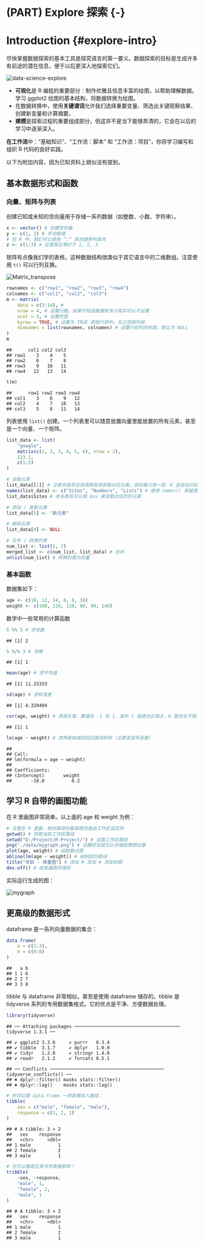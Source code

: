 # (PART) Explore 探索 {-}

# Introduction {#explore-intro}

尽快掌握数据探索的基本工具是探究语言的第一要义。数据探索的目标是生成许多有前途的潜在信息，便于以后更深入地探索它们。

![data-science-explore](https://d33wubrfki0l68.cloudfront.net/795c039ba2520455d833b4034befc8cf360a70ba/558a5/diagrams/data-science-explore.png)

- **可视化**是 R 编程的重要部分：制作优雅且信息丰富的绘图，以帮助理解数据。学习 ggplot2 绘图的基本结构，将数据转换为绘图。
- 在数据转换中，使用**关键谓词**允许我们选择重要变量、筛选出关键观察结果、创建新变量和计算摘要。
- **建模**是探索过程的重要组成部分，但这并不是当下能够弄清的，它会在以后的学习中逐渐深入。

**在工作流**中：“基础知识”、“工作流：脚本” 和 “工作流：项目”，你将学习编写和组织 R 代码的良好实践。

以下为附加内容，因为已知资料上貌似没有提到。

## 基本数据形式和函数

### 向量、矩阵与列表

创建已知或未知的空向量用于存储一系列数据（如整数、小数、字符串）。


```r
x <- vector() # 创建空向量
y <- c(1, 2) # 手动赋值
# 在 R 中，我们可以使用 “:” 来创建序列填充
z <- c(1:3) # 这里其实等价于 1, 2, 3
```

矩阵有点像我们学的表格，这种数据结构很类似于其它语言中的二维数组。注意使用 `t()` 可以行列互换。

![Matrix_transpose](https://www.runoob.com/wp-content/uploads/2020/07/Matrix_transpose.gif)


```r
rownames <- c("row1", "row2", "row3", "row4")
colnames <- c("col1", "col2", "col3")
m <- matrix(
    data = c(3:14), #
    nrow = 4, # 设置行数。如果不知道数据有多少其实可以不设置
    ncol = 3, # 设置列宽
    byrow = TRUE, # 设置为 TRUE 即按行排列，反之则按列排
    dimnames = list(rownames, colnames) # 设置行和列的标题，默认为 NULL
)
m
```

```
##      col1 col2 col3
## row1    3    4    5
## row2    6    7    8
## row3    9   10   11
## row4   12   13   14
```

```r
t(m)
```

```
##      row1 row2 row3 row4
## col1    3    6    9   12
## col2    4    7   10   13
## col3    5    8   11   14
```

列表使用 `list()` 创建。一个列表里可以随意放置向量里能放置的所有元素，甚至是一个向量、一个矩阵。


```r
list_data <- list(
    "google",
    matrix(c(1, 2, 3, 4, 5, 6), nrow = 2),
    123.1,
    c(1:5)
)

# 读取元素
list_data[[1]] # 注意中括号应该用两层来获取对应元素。但如果只用一层，R 会自动识别并修正
names(list_data) <- c("Sites", "Numbers", "Lists") # 使用 names() 来赋值名称
list_data$Sites # 有名称后可以用 $xx 来读取对应的列元素

# 添加 / 更新元素
list_data[5] <- "新元素"

# 删除元素
list_data[4] <- NULL

# 合并 / 转换列表
num_list <- list(1, 2)
merged_list <- c(num_list, list_data) # 合并
unlist(num_list) # 转换列表为向量
```

### 基本函数

数据集如下：


```r
age <- c(10, 12, 14, 6, 8, 18)
weight <- c(100, 110, 120, 80, 90, 140)
```

数学中一些常用的计算函数


```r
5 %% 3 # 求余数
```

```
## [1] 2
```

```r
5 %/% 3 # 求模
```

```
## [1] 1
```

```r
mean(age) # 求平均值
```

```
## [1] 11.33333
```

```r
sd(age) # 求标准差
```

```
## [1] 4.320494
```

```r
cor(age, weight) # 求相关度，数值在 -1 到 1，其中 1 是绝对正相关，0 是完全不相关，-1 是绝对负相关
```

```
## [1] 1
```

```r
lm(age ~ weight) # 求两者构成的回归直线斜率（注意波浪号连接）
```

```
## 
## Call:
## lm(formula = age ~ weight)
## 
## Coefficients:
## (Intercept)       weight  
##       -10.0          0.2
```

## 学习 R 自带的画图功能

在 R 里画图非常简单。以上面的 age 和 weight 为例：


```r
# 注意在 R 里面，相对路径的基层路径是由工作区设定的
getwd() # 获取当前工作区路径
setwd("D:/Project/R-Project/") # 设置工作区路径
png("./data/mygraph.png") # 设置好后就可以存储到理想位置
plot(age, weight) # 绘制散点图
abline(lm(age ~ weight)) # 绘制回归直线
title("年龄 - 体重图") # 添加 # 添加 # 添加标题
dev.off() # 结束画图并保存
```

实际运行生成的图：

![mygraph](./data/mygraph.png)

## 更高级的数据形式

dataframe 是一系列向量数据的集合：


```r
data.frame(
    a = c(1:3),
    b = c(6:8)
)
```

```
##   a b
## 1 1 6
## 2 2 7
## 3 3 8
```

tibble 与 dataframe 非常相似，甚至是使用 dataframe 储存的。tibble 是 tidyverse 系列的专用数据集格式。它的优点是干净、方便数据处理。


```r
library(tidyverse)
```

```
## ── Attaching packages ─────────────────────────────────────── tidyverse 1.3.1 ──
```

```
## ✔ ggplot2 3.3.6     ✔ purrr   0.3.4
## ✔ tibble  3.1.7     ✔ dplyr   1.0.9
## ✔ tidyr   1.2.0     ✔ stringr 1.4.0
## ✔ readr   2.1.2     ✔ forcats 0.5.1
```

```
## ── Conflicts ────────────────────────────────────────── tidyverse_conflicts() ──
## ✖ dplyr::filter() masks stats::filter()
## ✖ dplyr::lag()    masks stats::lag()
```

```r
# 你可以跟 data.frame 一样直接加入数组：
tibble(
    sex = c("male", "female", "male"),
    response = c(1, 2, 1)
)
```

```
## # A tibble: 3 × 2
##   sex    response
##   <chr>     <dbl>
## 1 male          1
## 2 female        2
## 3 male          1
```

```r
# 也可以像是正常书写表格那样！
tribble(
    ~sex, ~response,
    "male", 1,
    "female", 2,
    "male", 1
)
```

```
## # A tibble: 3 × 2
##   sex    response
##   <chr>     <dbl>
## 1 male          1
## 2 female        2
## 3 male          1
```
